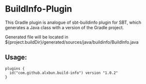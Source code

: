 # BuildInfo-Plugin

This Gradle plugin is analogue of sbt-buildinfo plugin for SBT, which generates a Java class with a version of the Gradle project.

Generated file will be located in ${project.buildDir}/generated/sources/java/buildinfo/BuildInfo.java

## Usage: 
```
plugins {
  id("com.github.alxbun.build-info") version "1.0.2"
}
```
